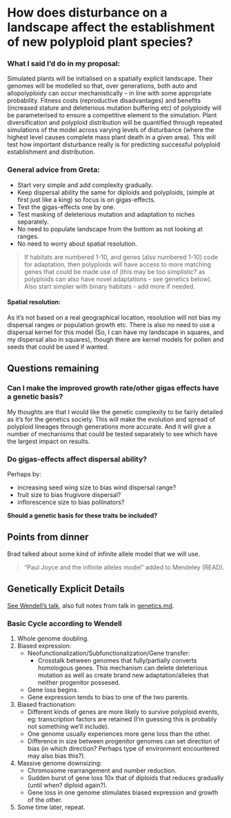 <h1 id="how-does-disturbance-on-a-landscape-affect-the-establishment-of-new-polyploid-plant-species">How does disturbance on a landscape affect the establishment of new polyploid plant species?</h1>
<h3 id="what-i-said-id-do-in-my-proposal">What I said I’d do in my proposal:</h3>
<p>Simulated plants will be initialised on a spatially explicit landscape. Their genomes will be modelled so that, over generations, both auto and allopolyploidy can occur mechanistically – in line with some appropriate probability. Fitness costs (reproductive disadvantages) and benefits (increased stature and deleterious mutation buffering etc) of polyploidy will be parameterised to ensure a competitive element to the simulation. Plant diversification and polyploid distribution will be quantified through repeated simulations of the model across varying levels of disturbance (where the highest level causes complete mass plant death in a given area). This will test how important disturbance really is for predicting successful polyploid establishment and distribution.</p>
<h3 id="general-advice-from-greta">General advice from Greta:</h3>
<ul>
<li>Start very simple and add complexity gradually.</li>
<li>Keep dispersal ability the same for diploids and polyploids, (simple at first just like a king) so focus is on gigas-effects.</li>
<li>Test the gigas-effects one by one.</li>
<li>Test masking of deleterious mutation and adaptation to niches separately.</li>
<li>No need to populate landscape from the bottom as not looking at ranges.</li>
<li>No need to worry about spatial resolution.</li>
</ul>
<blockquote>
<p>If habitats are numbered 1-10, and genes (also numbered 1-10) code for adaptation, then polyploids will have access to more matching genes that could be made use of (this may be too simplistic? as polyploids can also have novel adaptations - see genetics below). Also start simpler with binary habitats - add more if needed.</p>
</blockquote>
<h4 id="spatial-resolution">Spatial resolution:</h4>
<p>As it’s not based on a real geographical location, resolution will not bias my dispersal ranges or population growth etc. There is also no need to use a dispersal kernel for this model (So, I can have my landscape in squares, and my dispersal also in squares), though there are kernel models for pollen and seeds that could be used if wanted.</p>
<h2 id="questions-remaining">Questions remaining</h2>
<h3 id="can-i-make-the-improved-growth-rateother-gigas-effects-have-a-genetic-basis">Can I make the improved growth rate/other gigas effects have a genetic basis?</h3>
<p>My thoughts are that I would like the genetic complexity to be fairly detailed as it’s for the genetics society. This will make the evolution and spread of polyploid lineages through generations more accurate. And it will give a number of mechanisms that could be tested separately to see which have the largest impact on results.</p>
<h3 id="do-gigas-effects-affect-dispersal-ability">Do gigas-effects affect dispersal ability?</h3>
<p>Perhaps by:</p>
<ul>
<li>increasing seed wing size to bias wind dispersal range?</li>
<li>fruit size to bias frugivore dispersal?</li>
<li>inflorescence size to bias pollinators?</li>
</ul>
<p><strong>Should a genetic basis for these traits be included?</strong></p>
<h2 id="points-from-dinner">Points from dinner</h2>
<p>Brad talked about some kind of infinite allele model that we will use.</p>
<blockquote>
<p>“Paul Joyce and the infinite alleles model” added to Mendeley (READ).</p>
</blockquote>
<h2 id="genetically-explicit-details">Genetically Explicit Details</h2>
<p><a href="https://www.youtube.com/watch?v=JVro1y24IBA">See Wendell’s talk</a>, also full notes from talk in <a href="https://github.com/rozeykex/ploidy/blob/rose/genetics.md">genetics.md</a>.</p>
<h3 id="basic-cycle-according-to-wendell">Basic Cycle according to Wendell</h3>
<ol>
<li>Whole genome doubling.</li>
<li>Biased expression:
<ul>
<li>Neofunctionalization/Subfunctionalization/Gene transfer:
<ul>
<li>Crosstalk between genomes that fully/partially converts homologous genes. This mechanism can delete deleterious mutation as well as create brand new adaptation/alleles that neither progenitor possesed.</li>
</ul>
</li>
<li>Gene loss begins.</li>
<li>Gene expression tends to bias to one of the two parents.</li>
</ul>
</li>
<li>Biased fractionation:
<ul>
<li>Different kinds of genes are more likely to survive polyploid events, eg: transcription factors are retained (I’m guessing this is probably not something we’ll include).</li>
<li>One genome usually experiences more gene loss than the other.</li>
<li>Difference in size between progenitor genomes can set direction of bias (in which direction? Perhaps type of environment encountered may also bias this?).</li>
</ul>
</li>
<li>Massive genome downsizing:
<ul>
<li>Chromosome rearrangement and number reduction.</li>
<li>Sudden burst of gene loss 10x that of diploids that reduces gradually (until when? diploid again?).</li>
<li>Gene loss in one genome stimulates biased expression and growth of the other.</li>
</ul>
</li>
<li>Some time later, repeat.</li>
</ol>

